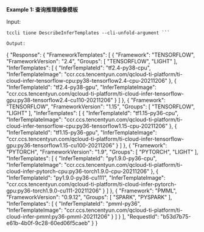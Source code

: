 **Example 1: 查询推理镜像模板**



Input: 

```
tccli tione DescribeInferTemplates --cli-unfold-argument ```

Output: 
```
{
    "Response": {
        "FrameworkTemplates": [
            {
                "Framework": "TENSORFLOW",
                "FrameworkVersion": "2.4",
                "Groups": [
                    "TENSORFLOW",
                    "LIGHT"
                ],
                "InferTemplates": [
                    {
                        "InferTemplateId": "tf2.4-py38-cpu",
                        "InferTemplateImage": "ccr.ccs.tencentyun.com/qcloud-ti-platform/ti-cloud-infer-tensorflow-cpu:py38-tensorflow2.4-cpu-20211206"
                    },
                    {
                        "InferTemplateId": "tf2.4-py38-gpu",
                        "InferTemplateImage": "ccr.ccs.tencentyun.com/qcloud-ti-platform/ti-cloud-infer-tensorflow-gpu:py38-tensorflow2.4-cu110-20211206"
                    }
                ]
            },
            {
                "Framework": "TENSORFLOW",
                "FrameworkVersion": "1.15",
                "Groups": [
                    "TENSORFLOW",
                    "LIGHT"
                ],
                "InferTemplates": [
                    {
                        "InferTemplateId": "tf1.15-py36-cpu",
                        "InferTemplateImage": "ccr.ccs.tencentyun.com/qcloud-ti-platform/ti-cloud-infer-tensorflow-cpu:py36-tensorflow1.15-cpu-20211206"
                    },
                    {
                        "InferTemplateId": "tf1.15-py36-gpu",
                        "InferTemplateImage": "ccr.ccs.tencentyun.com/qcloud-ti-platform/ti-cloud-infer-tensorflow-gpu:py36-tensorflow1.15-cu100-20211206"
                    }
                ]
            },
            {
                "Framework": "PYTORCH",
                "FrameworkVersion": "1.9",
                "Groups": [
                    "PYTORCH",
                    "LIGHT"
                ],
                "InferTemplates": [
                    {
                        "InferTemplateId": "py1.9.0-py36-cpu",
                        "InferTemplateImage": "ccr.ccs.tencentyun.com/qcloud-ti-platform/ti-cloud-infer-pytorch-cpu:py36-torch1.9.0-cpu-20211206"
                    },
                    {
                        "InferTemplateId": "py1.9.0-py36-cu111",
                        "InferTemplateImage": "ccr.ccs.tencentyun.com/qcloud-ti-platform/ti-cloud-infer-pytorch-gpu:py36-torch1.9.0-cu111-20211206"
                    }
                ]
            },
            {
                "Framework": "PMML",
                "FrameworkVersion": "0.9.12",
                "Groups": [
                    "SPARK",
                    "PYSPARK"
                ],
                "InferTemplates": [
                    {
                        "InferTemplateId": "pmml-py36",
                        "InferTemplateImage": "ccr.ccs.tencentyun.com/qcloud-ti-platform/ti-cloud-infer-pmml:py36-pmml-20211206"
                    }
                ]
            }
        ],
        "RequestId": "b53d7b75-e61b-4b0f-9c28-60ed06f5caeb"
    }
}
```

